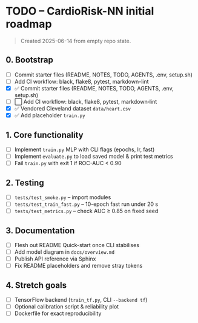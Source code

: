 # TODO – CardioRisk-NN initial roadmap

> Created 2025-06-14 from empty repo state.

## 0. Bootstrap
- [ ] Commit starter files (README, NOTES, TODO, AGENTS, .env, setup.sh)
- [ ] Add CI workflow: black, flake8, pytest, markdown-lint
 - [x] ✅ Commit starter files (README, NOTES, TODO, AGENTS, .env, setup.sh)
- [ ] ⬜ Add CI workflow: black, flake8, pytest, markdown‑lint
- [x] ✅ Vendored Cleveland dataset `data/heart.csv`
- [x] ✅ Add placeholder `train.py`

## 1. Core functionality

- [ ] Implement `train.py` MLP with CLI flags (epochs, lr, fast)
- [ ] Implement `evaluate.py` to load saved model & print test metrics
- [ ] Fail `train.py` with exit 1 if ROC-AUC < 0.90

## 2. Testing

- [ ] `tests/test_smoke.py` – import modules
- [ ] `tests/test_train_fast.py` – 10-epoch fast run under 20 s
- [ ] `tests/test_metrics.py` – check AUC ≥ 0.85 on fixed seed

## 3. Documentation

- [ ] Flesh out README Quick-start once CLI stabilises
- [ ] Add model diagram in `docs/overview.md`
- [ ] Publish API reference via Sphinx
- [ ] Fix README placeholders and remove stray tokens

## 4. Stretch goals

- [ ] TensorFlow backend (`train_tf.py`, CLI `--backend tf`)
- [ ] Optional calibration script & reliability plot
- [ ] Dockerfile for exact reproducibility
